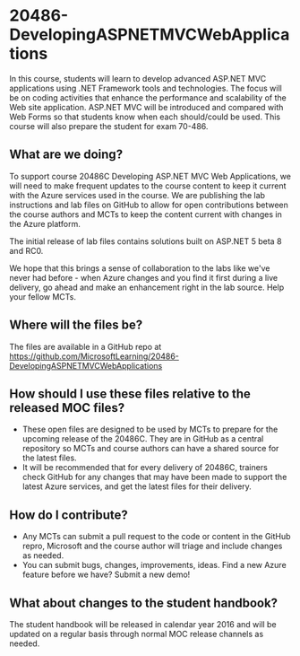 # 20486-DevelopingASPNETMVCWebApplications
In this course, students will learn to develop advanced ASP.NET MVC applications using .NET Framework tools and technologies. The focus will be on coding activities that enhance the performance and scalability of the Web site application. ASP.NET MVC will be introduced and compared with Web Forms so that students know when each should/could be used. This course will also prepare the student for exam 70-486.

## What are we doing?
To support course 20486C Developing ASP.NET MVC Web Applications, we will need to make frequent updates to the course content to keep it current with the Azure services used in the course. We are publishing the lab instructions and lab files on GitHub to allow for open contributions between the course authors and MCTs to keep the content current with changes in the Azure platform.

The initial release of lab files contains solutions built on ASP.NET 5 beta 8 and RC0.

We hope that this brings a sense of collaboration to the labs like we've never had before - when Azure changes and you find it first during a live delivery, go ahead and make an enhancement right in the lab source. Help your fellow MCTs.

## Where will the files be?
The files are available in a GitHub repo at https://github.com/MicrosoftLearning/20486-DevelopingASPNETMVCWebApplications

## How should I use these files relative to the released MOC files?
- These open files are designed to be used by MCTs to prepare for the upcoming release of the 20486C. They are in GitHub as a central repository so MCTs and course authors can have a shared source for the latest files.
- It will be recommended that for every delivery of 20486C, trainers check GitHub for any changes that may have been made to support the latest Azure services, and get the latest files for their delivery.

## How do I contribute?
- Any MCTs can submit a pull request to the code or content in the GitHub repro, Microsoft and the course author will triage and include changes as needed.  
- You can submit bugs, changes, improvements, ideas.  Find a new Azure feature before we have?  Submit a new demo!

## What about changes to the student handbook?
The student handbook will be released in calendar year 2016 and will be updated on a regular basis through normal MOC release channels as needed.


